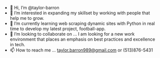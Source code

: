 - 👋 Hi, I’m @taylor-barron
- 👀 I’m interested in expanding my skillset by working with people that help me to grow.
- 🌱 I’m currently learning web scraping dynamic sites with Python in real time to develop my latest project, football-app.
- 💞️ I’m looking to collaborate on ... I am looking for a new work environment that places an emphasis on best practices and excellence in tech.
- 📫 How to reach me ... taylor.barron989@gmail.com or (513)876-5431
